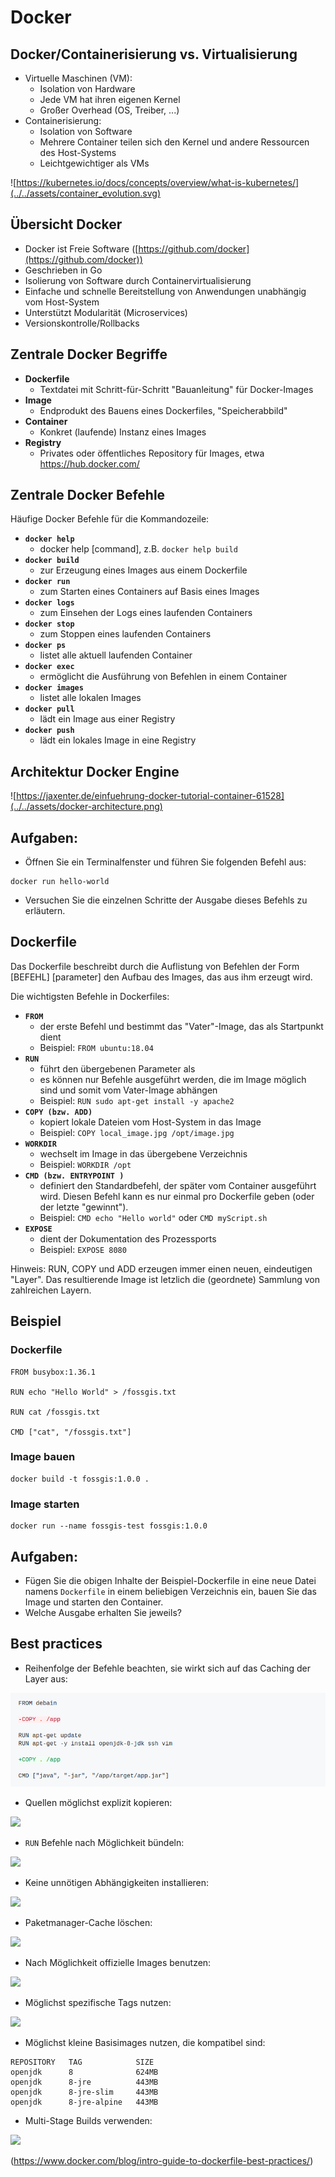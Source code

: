 # Docker

## Docker/Containerisierung vs. Virtualisierung

* Virtuelle Maschinen (VM):
  * Isolation von Hardware
  * Jede VM hat ihren eigenen Kernel
  * Großer Overhead (OS, Treiber, ...)
* Containerisierung:
  * Isolation von Software
  * Mehrere Container teilen sich den Kernel und andere Ressourcen des Host-Systems
  * Leichtgewichtiger als VMs

![https://kubernetes.io/docs/concepts/overview/what-is-kubernetes/](../../assets/container_evolution.svg)

## Übersicht Docker

* Docker ist Freie Software ([https://github.com/docker](https://github.com/docker))
* Geschrieben in Go
* Isolierung von Software durch Containervirtualisierung
* Einfache und schnelle Bereitstellung von Anwendungen unabhängig vom Host-System
* Unterstützt Modularität (Microservices)
* Versionskontrolle/Rollbacks

## Zentrale Docker Begriffe

* **Dockerfile**
  * Textdatei mit Schritt-für-Schritt "Bauanleitung" für Docker-Images
* **Image**
  * Endprodukt des Bauens eines Dockerfiles, "Speicherabbild"
* **Container**
  * Konkret (laufende) Instanz eines Images
* **Registry**
  * Privates oder öffentliches Repository für Images, etwa https://hub.docker.com/

## Zentrale Docker Befehle

Häufige Docker Befehle für die Kommandozeile:

* **`docker help`**
  * docker help [command], z.B. `docker help build`
* **`docker build`**
  * zur Erzeugung eines Images aus einem Dockerfile
* **`docker run`**
  * zum Starten eines Containers auf Basis eines Images
* **`docker logs`**
  * zum Einsehen der Logs eines laufenden Containers
* **`docker stop`**
  * zum Stoppen eines laufenden Containers
* **`docker ps`**
  * listet alle aktuell laufenden Container
* **`docker exec`**
  * ermöglicht die Ausführung von Befehlen in einem Container
* **`docker images`**
  * listet alle lokalen Images
* **`docker pull`**
  * lädt ein Image aus einer Registry
* **`docker push`**
  * lädt ein lokales Image in eine Registry

## Architektur Docker Engine

![https://jaxenter.de/einfuehrung-docker-tutorial-container-61528](../../assets/docker-architecture.png)

## Aufgaben:

* Öffnen Sie ein Terminalfenster und führen Sie folgenden Befehl aus:
```
docker run hello-world
```
* Versuchen Sie die einzelnen Schritte der Ausgabe dieses Befehls zu erläutern.

## Dockerfile

Das Dockerfile beschreibt durch die Auflistung von Befehlen der Form
[BEFEHL] [parameter] den Aufbau des Images, das aus ihm
erzeugt wird.

Die wichtigsten Befehle in Dockerfiles:

* **`FROM`**
  * der erste Befehl und bestimmt das "Vater"-Image, das als Startpunkt dient
  * Beispiel: `FROM ubuntu:18.04`
* **`RUN`**
  * führt den übergebenen Parameter als
  * es können nur Befehle ausgeführt werden, die im Image möglich sind und somit vom
    Vater-Image abhängen
  * Beispiel: `RUN sudo apt-get install -y apache2`
* **`COPY (bzw. ADD)`**
  * kopiert lokale Dateien vom Host-System in das Image
  * Beispiel: `COPY local_image.jpg /opt/image.jpg`
* **`WORKDIR`**
  * wechselt im Image in das übergebene Verzeichnis
  * Beispiel: `WORKDIR /opt`
* **`CMD (bzw. ENTRYPOINT )`**
  * definiert den Standardbefehl, der später vom Container ausgeführt wird. Diesen
    Befehl kann es nur einmal pro Dockerfile geben (oder der letzte "gewinnt").
  * Beispiel: `CMD echo "Hello world"` oder `CMD myScript.sh`
* **`EXPOSE`**
  * dient der Dokumentation des Prozessports
  * Beispiel: `EXPOSE 8080`

Hinweis: RUN, COPY und ADD erzeugen immer einen neuen, eindeutigen "Layer". Das resultierende
Image ist letzlich die (geordnete) Sammlung von zahlreichen Layern.

## Beispiel

###  Dockerfile

```
FROM busybox:1.36.1

RUN echo "Hello World" > /fossgis.txt

RUN cat /fossgis.txt

CMD ["cat", "/fossgis.txt"]
```

### Image bauen

```
docker build -t fossgis:1.0.0 .
```

### Image starten

```
docker run --name fossgis-test fossgis:1.0.0
```

## Aufgaben:

* Fügen Sie die obigen Inhalte der Beispiel-Dockerfile in eine neue Datei
  namens `Dockerfile` in einem beliebigen Verzeichnis ein, bauen Sie das Image und
  starten den Container.
* Welche Ausgabe erhalten Sie jeweils?

## Best practices

* Reihenfolge der Befehle beachten, sie wirkt sich auf das Caching der Layer aus:

![](../../assets/caching.png)

<!-- ```diff
FROM debain

-COPY . /app

RUN apt-get update
RUN apt-get -y install openjdk-8-jdk ssh vim

+COPY . /app

CMD ["java", "-jar", "/app/target/app.jar"]
``` -->

* Quellen möglichst explizit kopieren:

![](../../assets/explicit.png)

<!-- ```diff
FROM debain

RUN apt-get update
RUN apt-get -y install openjdk-8-jdk ssh vim

-COPY . /app
+COPY target/app.jar /app

-CMD ["java", "-jar", "/app/target/app.jar"]
+CMD ["java", "-jar", "/app/app.jar"]
``` -->

* `RUN` Befehle nach Möglichkeit bündeln:

![](../../assets/combined.png)

<!-- ```diff
FROM debain

-RUN apt-get update
-RUN apt-get -y install openjdk-8-jdk ssh vim
+RUN apt-get update && \
+    apt-get -y install \
+    openjdk-8-jdk \
+    ssh \
+    vim

COPY target/app.jar /app

CMD ["java", "-jar", "/app/app.jar"]
``` -->

* Keine unnötigen Abhängigkeiten installieren:

![](../../assets/no-recommends.png)

<!-- ```diff
FROM debain

-RUN apt-get update && \
-    apt-get -y install \
-    openjdk-8-jdk \
-    ssh \
-    vim
+RUN apt-get update && \
+    apt-get -y install --no-install-recommends \
+    openjdk-8-jdk

COPY target/app.jar /app

CMD ["java", "-jar", "/app/app.jar"]
``` -->

* Paketmanager-Cache löschen:

![](../../assets/clean.png)

<!-- ```diff
FROM debain

-RUN apt-get update && \
-    apt-get -y install --no-install-recommends \
-    openjdk-8-jdk
+RUN apt-get update && \
+    apt-get -y install --no-install-recommends \
+    openjdk-8-jdk && \
+    rm -rf /var/lib/apt/lists/*

COPY target/app.jar /app

CMD ["java", "-jar", "/app/app.jar"]
``` -->

* Nach Möglichkeit offizielle Images benutzen:

![](../../assets/official.png)

<!-- ```diff
-FROM debain

-RUN apt-get update && \
-    apt-get -y install --no-install-recommends \
-    openjdk-8-jdk && \
-    rm -rf /var/lib/apt/lists/*

+FROM openjdk

COPY target/app.jar /app

CMD ["java", "-jar", "/app/app.jar"]
``` -->

* Möglichst spezifische Tags nutzen:

![](../../assets/versions.png)

<!-- ```diff
-FROM openjdk
+FROM openjdk:8

COPY target/app.jar /app

CMD ["java", "-jar", "/app/app.jar"]
``` -->

* Möglichst kleine Basisimages nutzen, die kompatibel sind:

```
REPOSITORY   TAG            SIZE
openjdk      8              624MB
openjdk      8-jre          443MB
openjdk      8-jre-slim     443MB
openjdk      8-jre-alpine   443MB
```

* Multi-Stage Builds verwenden:

![](../../assets/multistage.png)

<!-- ```diff
FROM maven:3.6-jdk-8-alpine AS builder

WORKDIR /app

COPY pom.xml .

RUN mvn -e -B dependency:resolve

COPY src ./src

RUN mvn -e -B package

-CMD ["java", "-jar", "/app/app.jar"]

+FROM openjdk:8-jre-alpine

+COPY --from=builder /app/target/app.jar /

+CMD ["java", "-jar", "/app/app.jar"]
``` -->

(https://www.docker.com/blog/intro-guide-to-dockerfile-best-practices/)
